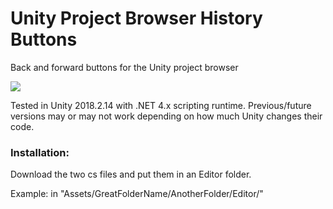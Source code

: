 # Unity Project Browser History Buttons
Back and forward buttons for the Unity project browser

![ ](https://thumbs.gfycat.com/SparklingGorgeousBlackmamba-size_restricted.gif)

Tested in Unity 2018.2.14 with .NET 4.x scripting runtime. Previous/future versions may or may not work depending on how much Unity changes their code.

### Installation:

Download the two cs files and put them in an Editor folder.

Example: in "Assets/GreatFolderName/AnotherFolder/Editor/"
